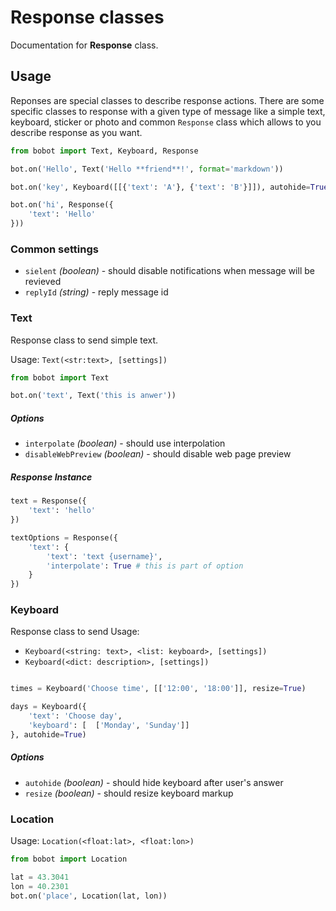 # Response classes

Documentation for **Response** class.

## Usage

Reponses are special classes to describe response actions. There are some specific classes to response with a given type of message like a simple text, keyboard, sticker or photo and common `Response` class which allows to you describe response as you want.

```python
from bobot import Text, Keyboard, Response

bot.on('Hello', Text('Hello **friend**!', format='markdown'))

bot.on('key', Keyboard([[{'text': 'A'}, {'text': 'B'}]]), autohide=True)

bot.on('hi', Response({
	'text': 'Hello'
}))
```

### Common settings
 - `sielent` _(boolean)_ - should disable notifications when message will be revieved
 - `replyId` _(string)_ - reply message id

### Text
Response class to send simple text. 

Usage: `Text(<str:text>, [settings])`

```python
from bobot import Text

bot.on('text', Text('this is anwer'))
```

##### Options
 - `interpolate` _(boolean)_ - should use interpolation
 - `disableWebPreview` _(boolean)_ - should disable web page preview

##### Response Instance

```python
text = Response({
	'text': 'hello'
})

textOptions = Response({
	'text': {
		'text': 'text {username}',
		'interpolate': True # this is part of option
	}
})
```

### Keyboard
Response class to send 
Usage: 
 - `Keyboard(<string: text>, <list: keyboard>, [settings])`
 - `Keyboard(<dict: description>, [settings])`

```python

times = Keyboard('Choose time', [['12:00', '18:00']], resize=True)

days = Keyboard({
	'text': 'Choose day',
	'keyboard': [  ['Monday', 'Sunday']]
}, autohide=True)
```

##### Options
 - `autohide` _(boolean)_ - should hide keyboard after user's answer
 - `resize` _(boolean)_ - should resize keyboard markup


### Location

Usage: `Location(<float:lat>, <float:lon>)`

```python
from bobot import Location

lat = 43.3041
lon = 40.2301
bot.on('place', Location(lat, lon))
```
